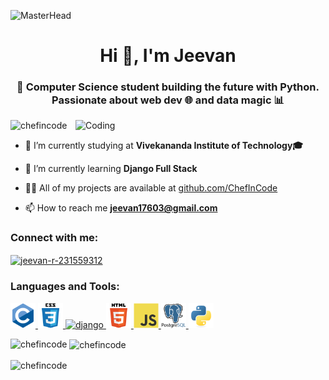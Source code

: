 ![MasterHead](https://www.crawpatna.in/wp-content/uploads/2021/10/python-with-data-science.jpg)
<h1 align="center">Hi 👋, I'm Jeevan</h1>
<h3 align="center">🚀 Computer Science student building the future with Python. Passionate about web dev 🌐 and data magic 📊</h3>
<img align="right" alt="Coding" width="400" src="https://cdn.dribbble.com/users/1162077/screenshots/3848914/programmer.gif">
<p align="left"> <img src="https://komarev.com/ghpvc/?username=chefincode&label=Profile%20views&color=0e75b6&style=flat" alt="chefincode" /> </p>

- 🔭 I’m currently studying at **Vivekananda Institute of Technology🎓**

- 🌱 I’m currently learning **Django Full Stack**

- 👨‍💻 All of my projects are available at [github.com/ChefInCode](github.com/ChefInCode)

- 📫 How to reach me **jeevan17603@gmail.com**

<h3 align="left">Connect with me:</h3>
<p align="left">
<a href="https://linkedin.com/in/jeevan-r-231559312" target="blank"><img align="center" src="https://raw.githubusercontent.com/rahuldkjain/github-profile-readme-generator/master/src/images/icons/Social/linked-in-alt.svg" alt="jeevan-r-231559312" height="30" width="40" /></a>
</p>

<h3 align="left">Languages and Tools:</h3>
<p align="left"> <a href="https://www.cprogramming.com/" target="_blank" rel="noreferrer"> <img src="https://raw.githubusercontent.com/devicons/devicon/master/icons/c/c-original.svg" alt="c" width="40" height="40"/> </a> <a href="https://www.w3schools.com/css/" target="_blank" rel="noreferrer"> <img src="https://raw.githubusercontent.com/devicons/devicon/master/icons/css3/css3-original-wordmark.svg" alt="css3" width="40" height="40"/> </a> <a href="https://www.djangoproject.com/" target="_blank" rel="noreferrer"> <img src="https://cdn.worldvectorlogo.com/logos/django.svg" alt="django" width="40" height="40"/> </a> <a href="https://www.w3.org/html/" target="_blank" rel="noreferrer"> <img src="https://raw.githubusercontent.com/devicons/devicon/master/icons/html5/html5-original-wordmark.svg" alt="html5" width="40" height="40"/> </a> <a href="https://developer.mozilla.org/en-US/docs/Web/JavaScript" target="_blank" rel="noreferrer"> <img src="https://raw.githubusercontent.com/devicons/devicon/master/icons/javascript/javascript-original.svg" alt="javascript" width="40" height="40"/> </a> <a href="https://www.postgresql.org" target="_blank" rel="noreferrer"> <img src="https://raw.githubusercontent.com/devicons/devicon/master/icons/postgresql/postgresql-original-wordmark.svg" alt="postgresql" width="40" height="40"/> </a> <a href="https://www.python.org" target="_blank" rel="noreferrer"> <img src="https://raw.githubusercontent.com/devicons/devicon/master/icons/python/python-original.svg" alt="python" width="40" height="40"/> </a> </p>

<p><img align="left" src="https://github-readme-stats.vercel.app/api/top-langs?username=chefincode&show_icons=true&locale=en&layout=compact" alt="chefincode" /></p>

<p>&nbsp;<img align="center" src="https://github-readme-stats.vercel.app/api?username=chefincode&show_icons=true&locale=en" alt="chefincode" /></p>

<p><img align="center" src="https://github-readme-streak-stats.herokuapp.com/?user=chefincode&" alt="chefincode" /></p>

